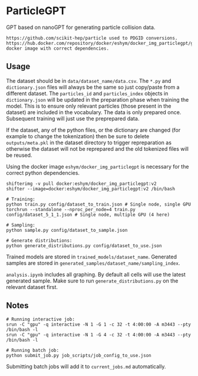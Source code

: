 # ParticleGPT #

GPT based on nanoGPT for generating particle collision data.

```
https://github.com/scikit-hep/particle used to PDGID conversions.
https://hub.docker.com/repository/docker/eshym/docker_img_particlegpt/general docker image with correct dependencies.
```

## Usage ##

The dataset should be in `data/dataset_name/data.csv`. The `*.py` and `dictionary.json` files will always be the same so just copy/paste from a different dataset. The `particles_id` and `particles_index` objects in `dictionary.json` will be updated in the preparation phase when training the model. This is to ensure only relevant particles (those present in the dataset) are included in the vocabulary. The data is only prepared once. Subsequent training will just use the preprepared data.

If the dataset, any of the python files, or the dictionary are changed (for example to change the tokenization) then be sure to delete `outputs/meta.pkl` in the dataset directory to trigger repreparation as otherwise the dataset will not be reprepared and the old tokenized files will be reused.

Using the docker image `eshym/docker_img_particlegpt` is necessary for the correct python dependencies.
```
shifterimg -v pull docker:eshym/docker_img_particlegpt:v2
shifter --image=docker:eshym/docker_img_particlegpt:v2 /bin/bash

# Training:
python train.py config/dataset_to_train.json # Single node, single GPU
torchrun --standalone --nproc_per_node=4 train.py config/dataset_5_1_1.json # Single node, multiple GPU (4 here)

# Sampling:
python sample.py config/dataset_to_sample.json

# Generate distributions:
python generate_distributions.py config/dataset_to_use.json
```

Trained models are stored in `trained_models/dataset_name`. Generated samples are stored in `generated_samples/dataset_name/sampling_index`.

`analysis.ipynb` includes all graphing. By default all cells will use the latest generated sample. Make sure to run `generate_distributions.py` on the relevant dataset first.

## Notes ##

```
# Running interactive job:
srun -C "gpu" -q interactive -N 1 -G 1 -c 32 -t 4:00:00 -A m3443 --pty /bin/bash -l
srun -C "gpu" -q interactive -N 1 -G 4 -c 32 -t 4:00:00 -A m3443 --pty /bin/bash -l

# Running batch job:
python submit_job.py job_scripts/job_config_to_use.json
```

Submitting batch jobs will add it to `current_jobs.md` automatically.